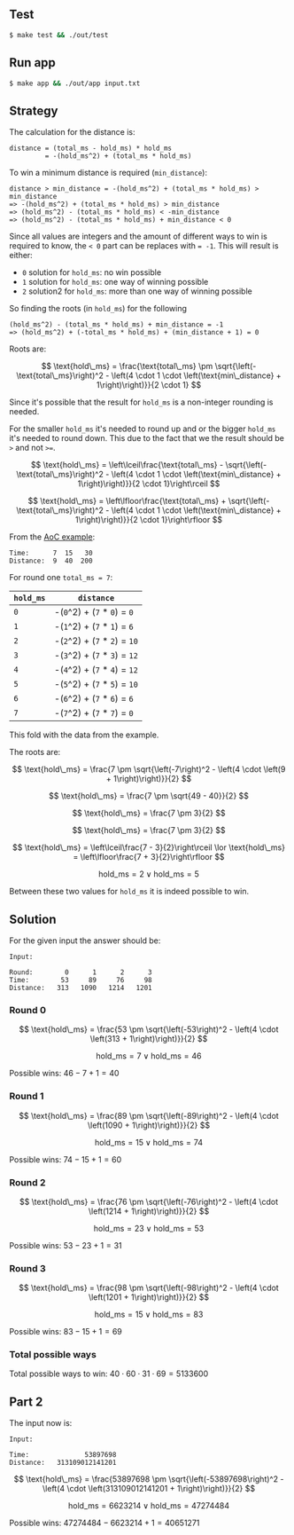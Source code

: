 ## Test

```bash
$ make test && ./out/test
```

## Run app

```bash
$ make app && ./out/app input.txt
```

## Strategy

The calculation for the distance is:

```
distance = (total_ms - hold_ms) * hold_ms
         = -(hold_ms^2) + (total_ms * hold_ms)
```

To win a minimum distance is required (`min_distance`):

```
distance > min_distance = -(hold_ms^2) + (total_ms * hold_ms) > min_distance
=> -(hold_ms^2) + (total_ms * hold_ms) > min_distance
=> (hold_ms^2) - (total_ms * hold_ms) < -min_distance
=> (hold_ms^2) - (total_ms * hold_ms) + min_distance < 0
```

Since all values are integers and the amount of different ways to win is required to know,
the `< 0` part can be replaces with `= -1`. This will result is either:

- `0` solution for `hold_ms`: no win possible
- `1` solution for `hold_ms`: one way of winning possible
- `2` solution2 for `hold_ms`: more than one way of winning possible

So finding the roots (in `hold_ms`) for the following

```
(hold_ms^2) - (total_ms * hold_ms) + min_distance = -1
=> (hold_ms^2) + (-total_ms * hold_ms) + (min_distance + 1) = 0
```

Roots are:

$$
\text{hold\_ms} = \frac{\text{total\_ms} \pm \sqrt{\left(-\text{total\_ms}\right)^2 - \left(4 \cdot 1 \cdot \left(\text{min\_distance} + 1\right)\right)}}{2 \cdot 1}
$$

Since it's possible that the result for `hold_ms` is a non-integer rounding is needed.

For the smaller `hold_ms` it's needed to round up and or the bigger `hold_ms` it's needed to round down. This due to the fact that we the result should be `>` and not `>=`.

$$
\text{hold\_ms} = \left\lceil\frac{\text{total\_ms} - \sqrt{\left(-\text{total\_ms}\right)^2 - \left(4 \cdot 1 \cdot \left(\text{min\_distance} + 1\right)\right)}}{2 \cdot 1}\right\rceil
$$

$$
\text{hold\_ms} = \left\lfloor\frac{\text{total\_ms} + \sqrt{\left(-\text{total\_ms}\right)^2 - \left(4 \cdot 1 \cdot \left(\text{min\_distance} + 1\right)\right)}}{2 \cdot 1}\right\rfloor
$$

From the [AoC example](https://adventofcode.com/2023/day/6):

```
Time:      7  15   30
Distance:  9  40  200
```

For round one `total_ms = 7`:

| `hold_ms` | `distance`                     |
| --------- | ------------------------------ |
| `0`       | -(`0`^2) + (`7` \* `0`) = `0`  |
| `1`       | -(`1`^2) + (`7` \* `1`) = `6`  |
| `2`       | -(`2`^2) + (`7` \* `2`) = `10` |
| `3`       | -(`3`^2) + (`7` \* `3`) = `12` |
| `4`       | -(`4`^2) + (`7` \* `4`) = `12` |
| `5`       | -(`5`^2) + (`7` \* `5`) = `10` |
| `6`       | -(`6`^2) + (`7` \* `6`) = `6`  |
| `7`       | -(`7`^2) + (`7` \* `7`) = `0`  |

This fold with the data from the example.

The roots are:

$$
\text{hold\_ms} = \frac{7 \pm \sqrt{\left(-7\right)^2 - \left(4 \cdot \left(9 + 1\right)\right)}}{2}
$$

$$
\text{hold\_ms} = \frac{7 \pm \sqrt{49 - 40}}{2}
$$

$$
\text{hold\_ms} = \frac{7 \pm 3}{2}
$$

$$
\text{hold\_ms} = \frac{7 \pm 3}{2}
$$

$$
\text{hold\_ms} = \left\lceil\frac{7 - 3}{2}\right\rceil \lor \text{hold\_ms} = \left\lfloor\frac{7 + 3}{2}\right\rfloor
$$

$$
\text{hold\_ms} = 2 \lor \text{hold\_ms} = 5
$$

Between these two values for `hold_ms` it is indeed possible to win.

## Solution

For the given input the answer should be:

```
Input:

Round:        0      1      2      3
Time:        53     89     76     98
Distance:   313   1090   1214   1201
```

### Round 0

$$
\text{hold\_ms} = \frac{53 \pm \sqrt{\left(-53\right)^2 - \left(4 \cdot \left(313 + 1\right)\right)}}{2}
$$

$$
\text{hold\_ms} = 7 \lor \text{hold\_ms} = 46
$$

Possible wins: $46 - 7 + 1 = 40$

### Round 1

$$
\text{hold\_ms} = \frac{89 \pm \sqrt{\left(-89\right)^2 - \left(4 \cdot \left(1090 + 1\right)\right)}}{2}
$$

$$
\text{hold\_ms} = 15 \lor \text{hold\_ms} = 74
$$

Possible wins: $74 - 15 + 1 = 60$

### Round 2

$$
\text{hold\_ms} = \frac{76 \pm \sqrt{\left(-76\right)^2 - \left(4 \cdot \left(1214 + 1\right)\right)}}{2}
$$

$$
\text{hold\_ms} = 23 \lor \text{hold\_ms} = 53
$$

Possible wins: $53 - 23 + 1 = 31$

### Round 3

$$
\text{hold\_ms} = \frac{98 \pm \sqrt{\left(-98\right)^2 - \left(4 \cdot \left(1201 + 1\right)\right)}}{2}
$$

$$
\text{hold\_ms} = 15 \lor \text{hold\_ms} = 83
$$

Possible wins: $83 - 15 + 1 = 69$

### Total possible ways

Total possible ways to win: $40 \cdot 60 \cdot 31 \cdot 69 = 5133600$

## Part 2

The input now is:

```
Input:

Time:              53897698
Distance:   313109012141201
```

$$
\text{hold\_ms} = \frac{53897698 \pm \sqrt{\left(-53897698\right)^2 - \left(4 \cdot \left(313109012141201 + 1\right)\right)}}{2}
$$

$$
\text{hold\_ms} = 6623214 \lor \text{hold\_ms} = 47274484
$$

Possible wins: $47274484 - 6623214 + 1 = 40651271$
